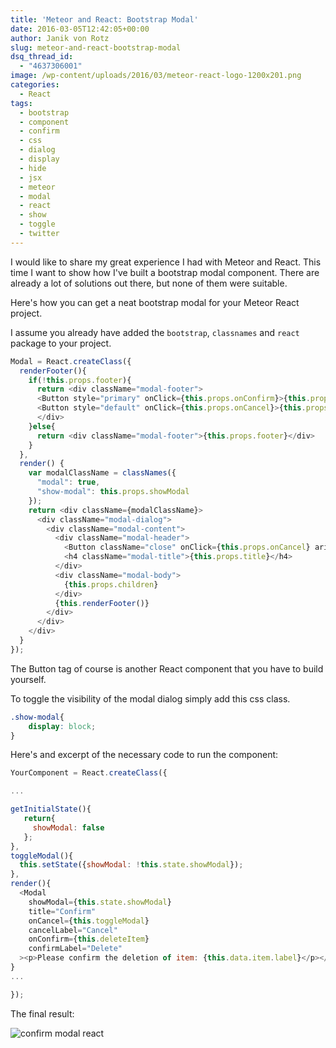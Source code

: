```yaml
---
title: 'Meteor and React: Bootstrap Modal'
date: 2016-03-05T12:42:05+00:00
author: Janik von Rotz
slug: meteor-and-react-bootstrap-modal
dsq_thread_id:
  - "4637306001"
image: /wp-content/uploads/2016/03/meteor-react-logo-1200x201.png
categories:
  - React
tags:
  - bootstrap
  - component
  - confirm
  - css
  - dialog
  - display
  - hide
  - jsx
  - meteor
  - modal
  - react
  - show
  - toggle
  - twitter
---
```

I would like to share my great experience I had with Meteor and React. This time I want to show how I've built a bootstrap modal component. There are already a lot of solutions out there, but none of them were suitable.

Here's how you can get a neat bootstrap modal for your Meteor React project.
<!--more-->
I assume you already have added the `bootstrap`, `classnames` and `react` package to your project.

```js
Modal = React.createClass({
  renderFooter(){
    if(!this.props.footer){
      return <div className="modal-footer">
      <Button style="primary" onClick={this.props.onConfirm}>{this.props.confirmLabel}</Button>
      <Button style="default" onClick={this.props.onCancel}>{this.props.cancelLabel}</Button>
      </div>
    }else{
      return <div className="modal-footer">{this.props.footer}</div>
    }
  },
  render() {
    var modalClassName = classNames({
      "modal": true,
      "show-modal": this.props.showModal
    });
    return <div className={modalClassName}>
      <div className="modal-dialog">
        <div className="modal-content">
          <div className="modal-header">
            <Button className="close" onClick={this.props.onCancel} ariaLabel="Close"><span aria-hidden="true">&times;</span></Button>
            <h4 className="modal-title">{this.props.title}</h4>
          </div>
          <div className="modal-body">
            {this.props.children}
          </div>
          {this.renderFooter()}
        </div>
      </div>
    </div>
  }
});
```

The Button tag of course is another React component that you have to build yourself.


To toggle the visibility of the modal dialog simply add this css class.

```css
.show-modal{
    display: block;
}
```

Here's and excerpt of the necessary code to run the component:

```js
YourComponent = React.createClass({

...

getInitialState(){
   return{
     showModal: false
   };
},
toggleModal(){
  this.setState({showModal: !this.state.showModal});
},
render(){
  <Modal
    showModal={this.state.showModal}
    title="Confirm"
    onCancel={this.toggleModal}
    cancelLabel="Cancel"
    onConfirm={this.deleteItem}
    confirmLabel="Delete"
  ><p>Please confirm the deletion of item: {this.data.item.label}</p></Modal>
}
...

});
```

The final result:

![confirm modal react](/wp-content/uploads/2016/03/confirm-modal-react-300x97.png)